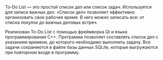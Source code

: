 To-Do List — это простой список дел или список задач. Используется для записи важных дел. «Список дел» позволяет эффективно организовать свое рабочее время. В него можно записать все: от списка покупок до важных деловых встреч.

Реализован To-Do List с помощью фреймворка Qt и языка программирования C++. Программа позволяет составлять список дел с указанием времени, до которого необходимо выполнить задачу. Все задачи сохраняются в файле базы данных SQLite, которые выгружаются при повторном входе в программу.
